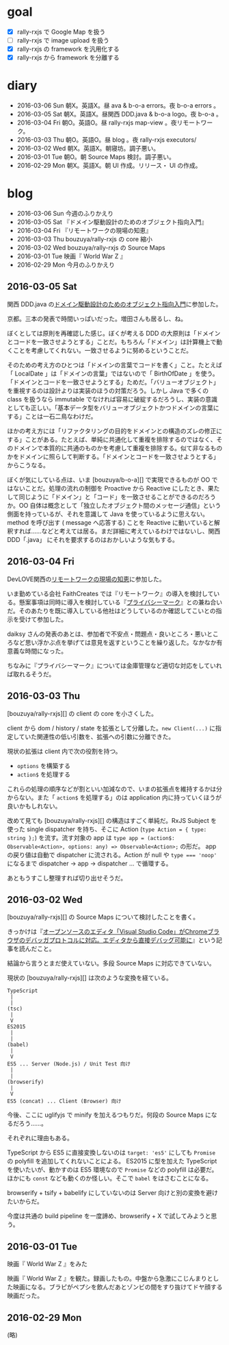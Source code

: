 # goal

- [x] rally-rxjs で Google Map を扱う
- [ ] rally-rxjs で image upload を扱う
- [x] rally-rxjs の framework を汎用化する
- [x] rally-rxjs から framework を分離する

# diary

- 2016-03-06 Sun 朝X。英語X。昼 ava & b-o-a errors。夜 b-o-a errors 。
- 2016-03-05 Sat 朝X。英語X。昼関西 DDD.java & b-o-a logo。夜 b-o-a 。
- 2016-03-04 Fri 朝O。英語O。昼 rally-rxjs map-view 。夜リモートワーク。
- 2016-03-03 Thu 朝O。英語O。昼 blog 。夜 rally-rxjs executors/
- 2016-03-02 Wed 朝X。英語X。朝寝坊。調子悪い。
- 2016-03-01 Tue 朝O。朝 Source Maps 検討。調子悪い。
- 2016-02-29 Mon 朝X。英語X。朝 UI 作成。リリース・ UI の作成。

# blog

- 2016-03-06 Sun 今週のふりかえり
- 2016-03-05 Sat 『ドメイン駆動設計のためのオブジェクト指向入門』
- 2016-03-04 Fri 『リモートワークの現場の知恵』
- 2016-03-03 Thu bouzuya/rally-rxjs の core 縮小
- 2016-03-02 Wed bouzuya/rally-rxjs の Source Maps
- 2016-03-01 Tue 映画『 World War Z 』
- 2016-02-29 Mon 今月のふりかえり

## 2016-03-05 Sat

関西 DDD.java の[ドメイン駆動設計のためのオブジェクト指向入門](http://kansaiddd.connpass.com/event/25315/)に参加した。

京都。三本の発表で時間いっぱいだった。増田さんも居るし、ね。

ぼくとしては原則を再確認した感じ。ぼくが考える DDD の大原則は「ドメインとコードを一致させようとする」ことだ。もちろん「ドメイン」は計算機上で動くことを考慮してくれない。一致させるように努めるということだ。

そのための考え方のひとつは「ドメインの言葉でコードを書く」こと。たとえば「 LocalDate 」は「ドメインの言葉」ではないので「 BirthOfDate 」を使う。「ドメインとコードを一致させようとする」ためだ。「バリューオブジェクト」を重視するのは設計よりは実装のほうの対策だろう。しかし Java で多くの class を扱うなら immutable でなければ容易に破綻するだろうし、実装の意識としても正しい。「基本データ型をバリューオブジェクトかつドメインの言葉にする」ことは一石二鳥なわけだ。

ほかの考え方には「リファクタリングの目的をドメインとの構造のズレの修正にする」ことがある。たとえば、単純に共通化して重複を排除するのではなく、そのドメインで本質的に共通のものかを考慮して重複を排除する。似て非なるものかをドメインに照らして判断する。「ドメインとコードを一致させようとする」からこうなる。

ぼくが気にしている点は、いま [bouzuya/b-o-a][] で実現できるものが OO ではないことだ。処理の流れの制御を Proactive から Reactive にしたとき、果たして同じように「ドメイン」と「コード」を一致させることができるのだろうか。OO 自体は概念として「独立したオブジェクト間のメッセージ通信」という側面を持っているが、それを意識して Java を使っているように思えない。 method を呼び出す ( message へ応答する) ことを Reactive に動いていると解釈すれば……などと考えては居る。まだ詳細に考えているわけではないし、関西 DDD「.java」 にそれを要求するのはおかしいような気もする。

## 2016-03-04 Fri

DevLOVE関西の[リモートワークの現場の知恵](https://devlove-kansai.doorkeeper.jp/events/38541)に参加した。

いま勤めている会社 FaithCreates では『リモートワーク』の導入を検討している。懸案事項は同時に導入を検討している『[プライバシーマーク](http://privacymark.jp/)』との兼ね合いだ。そのあたりを既に導入している他社はどうしているのか確認してこいとの指示を受けて参加した。

daiksy さんの発表のあとは、参加者で不安点・問題点・良いところ・悪いところなど思い浮かぶ点を挙げては意見を返すということを繰り返した。なかなか有意義な時間になった。

ちなみに『プライバシーマーク』については金庫管理など適切な対応をしていれば取れるそうだ。

## 2016-03-03 Thu

[bouzuya/rally-rxjs][] の client の core を小さくした。

client から dom / history / state を拡張として分離した。`new Client(...)` に指定していた関連性の低い引数を、拡張への引数に分離できた。

現状の拡張は client 内で次の役割を持つ。

- `options` を構築する
- `action$` を処理する

これらの処理の順序などが割といい加減なので、いまの拡張点を維持するかは分からない。また「 `action$` を処理する」のは application 内に持っていくほうが良いかもしれない。

改めて見ても [bouzuya/rally-rxjs][] の構造はすごく単純だ。RxJS Subject を使った single dispatcher を持ち、そこに Action (`type Action = { type: string };`) を流す。流す対象の app は `type app = (action$: Observable<Action>, options: any) => Observable<Action>;` の形だ。 app の戻り値は自動で dispatcher に流される。Action が null や `type === 'noop'` になるまで dispatcher -> app -> dispatcher ... で循環する。

あともうすこし整理すれば切り出せそうだ。

## 2016-03-02 Wed

[bouzuya/rally-rxjs][] の Source Maps について検討したことを書く。

きっかけは『[オープンソースのエディタ「Visual Studio Code」がChromeブラウザのデバッガプロトコルに対応。エディタから直接デバッグ可能に](http://www.publickey1.jp/blog/16/visual_studio_codechrome.html)』という記事を読んだこと。

結論から言うとまだ使えていない。多段 Source Maps に対応できていない。

現状の [bouzuya/rally-rxjs][] は次のような変換を経ている。

```
TypeScript
 |
 |
(tsc)
 |
 V
ES2015
 |
 |
(babel)
 |
 V
ES5 ... Server (Node.js) / Unit Test 向け
 |
 |
(browserify)
 |
 V
ES5 (concat) ... Client (Browser) 向け
```

今後、ここに uglifyjs で minify を加えるつもりだ。何段の Source Maps になるだろう……。

それぞれに理由もある。

TypeScript から ES5 に直接変換しないのは `target: 'es5'` にしても `Promise` の polyfill を追加してくれないことによる。 ES2015 に型を加えた TypeScript を使いたいが、動かすのは ES5 環境なので `Promise` などの polyfill は必要だ。ほかにも `const` なども動くのか怪しい。そこで `babel` をはさむことになる。

browserify + tsify + babelify にしていないのは Server 向けと別の変換を避けたいからだ。

今度は共通の build pipeline を一度諦め、browserify + X で試してみようと思う。

## 2016-03-01 Tue

映画『 World War Z 』をみた

映画『 World War Z 』を観た。録画したもの。中盤から急激にこじんまりとした映画になる。ブラピがペプシを飲んだあとゾンビの間をすり抜けてドヤ顔する映画だった。

## 2016-02-29 Mon

(略)
